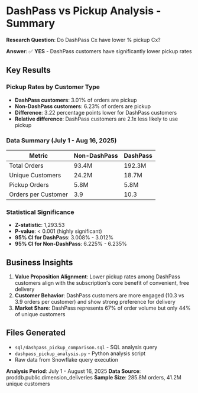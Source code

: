 # DashPass vs Pickup Analysis - Summary

**Research Question**: Do DashPass Cx have lower % pickup Cx?

**Answer**: ✅ **YES** - DashPass customers have significantly lower pickup rates

## Key Results

### Pickup Rates by Customer Type
- **DashPass customers**: 3.01% of orders are pickup
- **Non-DashPass customers**: 6.23% of orders are pickup  
- **Difference**: 3.22 percentage points lower for DashPass customers
- **Relative difference**: DashPass customers are 2.1x less likely to use pickup

### Data Summary (July 1 - Aug 16, 2025)
| Metric | Non-DashPass | DashPass | 
|--------|-------------|----------|
| Total Orders | 93.4M | 192.3M |
| Unique Customers | 24.2M | 18.7M |
| Pickup Orders | 5.8M | 5.8M |
| Orders per Customer | 3.9 | 10.3 |

### Statistical Significance
- **Z-statistic**: 1,293.53
- **P-value**: < 0.001 (highly significant)
- **95% CI for DashPass**: 3.008% - 3.012%
- **95% CI for Non-DashPass**: 6.225% - 6.235%

## Business Insights

1. **Value Proposition Alignment**: Lower pickup rates among DashPass customers align with the subscription's core benefit of convenient, free delivery
2. **Customer Behavior**: DashPass customers are more engaged (10.3 vs 3.9 orders per customer) and show strong preference for delivery
3. **Market Share**: DashPass represents 67% of order volume but only 44% of unique customers

## Files Generated
- `sql/dashpass_pickup_comparison.sql` - SQL analysis query
- `dashpass_pickup_analysis.py` - Python analysis script
- Raw data from Snowflake query execution

**Analysis Period**: July 1 - August 16, 2025
**Data Source**: proddb.public.dimension_deliveries
**Sample Size**: 285.8M orders, 41.2M unique customers
